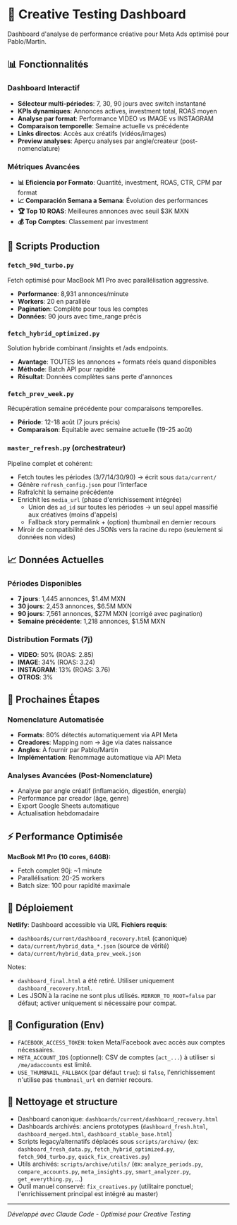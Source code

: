 # 🚀 Creative Testing Dashboard

Dashboard d'analyse de performance créative pour Meta Ads optimisé pour Pablo/Martin.

## 📊 Fonctionnalités

### Dashboard Interactif
- **Sélecteur multi-périodes**: 7, 30, 90 jours avec switch instantané
- **KPIs dynamiques**: Annonces actives, investment total, ROAS moyen
- **Analyse par format**: Performance VIDEO vs IMAGE vs INSTAGRAM
- **Comparaison temporelle**: Semaine actuelle vs précédente
- **Links directos**: Accès aux créatifs (vidéos/images)
- **Preview analyses**: Aperçu analyses par angle/createur (post-nomenclature)

### Métriques Avancées
- **📊 Eficiencia por Formato**: Quantité, investment, ROAS, CTR, CPM par format
- **📈 Comparación Semana a Semana**: Évolution des performances
- **🏆 Top 10 ROAS**: Meilleures annonces avec seuil $3K MXN
- **💰 Top Comptes**: Classement par investment

## 🔧 Scripts Production

### `fetch_90d_turbo.py`
Fetch optimisé pour MacBook M1 Pro avec parallélisation aggressive.
- **Performance**: 8,931 annonces/minute  
- **Workers**: 20 en parallèle
- **Pagination**: Complète pour tous les comptes
- **Données**: 90 jours avec time_range précis

### `fetch_hybrid_optimized.py`  
Solution hybride combinant /insights et /ads endpoints.
- **Avantage**: TOUTES les annonces + formats réels quand disponibles
- **Méthode**: Batch API pour rapidité
- **Résultat**: Données complètes sans perte d'annonces

### `fetch_prev_week.py`
Récupération semaine précédente pour comparaisons temporelles.
- **Période**: 12-18 août (7 jours précis)
- **Comparaison**: Équitable avec semaine actuelle (19-25 août)

### `master_refresh.py` (orchestrateur)
Pipeline complet et cohérent:
- Fetch toutes les périodes (3/7/14/30/90) → écrit sous `data/current/`
- Génère `refresh_config.json` pour l'interface
- Rafraîchit la semaine précédente
- Enrichit les `media_url` (phase d'enrichissement intégrée)
  - Union des `ad_id` sur toutes les périodes → un seul appel massifié aux créatives (moins d'appels)
  - Fallback story permalink + (option) thumbnail en dernier recours
- Miroir de compatibilité des JSONs vers la racine du repo (seulement si données non vides)

## 📈 Données Actuelles

### Périodes Disponibles
- **7 jours**: 1,445 annonces, $1.4M MXN
- **30 jours**: 2,453 annonces, $6.5M MXN  
- **90 jours**: 7,561 annonces, $27M MXN (corrigé avec pagination)
- **Semaine précédente**: 1,218 annonces, $1.5M MXN

### Distribution Formats (7j)
- **VIDEO**: 50% (ROAS: 2.85)
- **IMAGE**: 34% (ROAS: 3.24)  
- **INSTAGRAM**: 13% (ROAS: 3.76)
- **OTROS**: 3%

## 🎯 Prochaines Étapes

### Nomenclature Automatisée
- **Formats**: 80% détectés automatiquement via API Meta
- **Creadores**: Mapping nom → âge via dates naissance  
- **Angles**: À fournir par Pablo/Martin
- **Implémentation**: Renommage automatique via API Meta

### Analyses Avancées (Post-Nomenclature)
- Analyse par angle créatif (inflamación, digestión, energía)
- Performance par creador (âge, genre)
- Export Google Sheets automatique
- Actualisation hebdomadaire

## ⚡ Performance Optimisée

**MacBook M1 Pro (10 cores, 64GB):**
- Fetch complet 90j: ~1 minute
- Parallélisation: 20-25 workers
- Batch size: 100 pour rapidité maximale

## 📱 Déploiement

**Netlify**: Dashboard accessible via URL
**Fichiers requis**: 
- `dashboards/current/dashboard_recovery.html` (canonique)
- `data/current/hybrid_data_*.json` (source de vérité)
- `data/current/hybrid_data_prev_week.json`

Notes:
- `dashboard_final.html` a été retiré. Utiliser uniquement `dashboard_recovery.html`.
- Les JSON à la racine ne sont plus utilisés. `MIRROR_TO_ROOT=false` par défaut; activer uniquement si nécessaire pour compat.

## 🔐 Configuration (Env)

- `FACEBOOK_ACCESS_TOKEN`: token Meta/Facebook avec accès aux comptes nécessaires.
- `META_ACCOUNT_IDS` (optionnel): CSV de comptes (`act_...`) à utiliser si `/me/adaccounts` est limité.
- `USE_THUMBNAIL_FALLBACK` (par défaut `true`): si `false`, l'enrichissement n'utilise pas `thumbnail_url` en dernier recours.

## 🧹 Nettoyage et structure
- Dashboard canonique: `dashboards/current/dashboard_recovery.html`
- Dashboards archivés: anciens prototypes (`dashboard_fresh.html`, `dashboard_merged.html`, `dashboard_stable_base.html`)
- Scripts legacy/alternatifs déplacés sous `scripts/archive/` (ex: `dashboard_fresh_data.py`, `fetch_hybrid_optimized.py`, `fetch_90d_turbo.py`, `quick_fix_creatives.py`)
- Utils archivés: `scripts/archive/utils/` (ex: `analyze_periods.py`, `compare_accounts.py`, `meta_insights.py`, `smart_analyzer.py`, `get_everything.py`, ...)
- Outil manuel conservé: `fix_creatives.py` (utilitaire ponctuel; l'enrichissement principal est intégré au master)

---
*Développé avec Claude Code - Optimisé pour Creative Testing*
